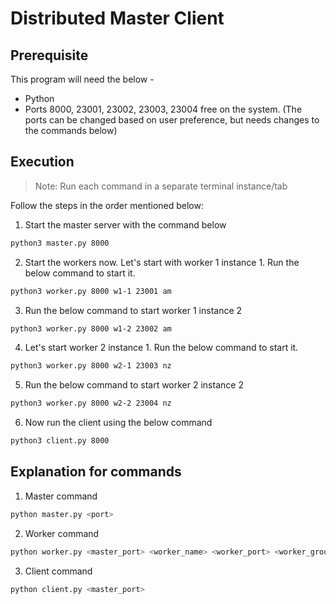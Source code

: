 # Distributed Master Client 

## Prerequisite

This program will need the below - 
-  Python 
- Ports 8000, 23001, 23002, 23003, 23004 free on the system. (The ports can be changed based on user preference, but needs changes to the commands below)

## Execution

> Note: Run each command in a separate terminal instance/tab

Follow the steps in the order mentioned below: 

1. Start the master server with the command below
```bash
python3 master.py 8000
 ```
2. Start the workers now. Let's start with worker 1 instance 1. Run the below command to start it. 
```bash
python3 worker.py 8000 w1-1 23001 am
 ```
3. Run the below command to start worker 1 instance 2
```bash
python3 worker.py 8000 w1-2 23002 am
 ```
4. Let's start worker 2 instance 1. Run the below command to start it. 
```bash
python3 worker.py 8000 w2-1 23003 nz
 ```
5. Run the below command to start worker 2 instance 2
```bash
python3 worker.py 8000 w2-2 23004 nz
 ```
6. Now run the client using the below command
```bash
python3 client.py 8000
```

## Explanation for commands

1. Master command
```bash 
python master.py <port>
```  
2. Worker command
```bash 
python worker.py <master_port> <worker_name> <worker_port> <worker_group>
```  
3. Client command
```bash 
python client.py <master_port>
```  